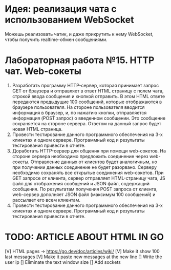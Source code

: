 # Идея: реализация чата с использованием WebSocket

Можешь реализовать чатик, и даже прикрутить к нему WebSocket, чтобы получить realtime-обмен сообщениями.

# Лабораторная работа №15. HTTP чат. Web-сокеты

1. Разработать программу HTTP-сервер, которая принимает запрос GET от браузера и отправляет в ответ HTML страницу с полем чата, строкой ввода сообщения и кнопкой отправить. В этом HTML ответе передаются предыдущие 100 сообщений, которые отображаются в браузере пользователя. На стороне пользователя вводится информация в браузер, и, по нажатию кнопки, отправляется информация (POST запрос) о введенном сообщении. Это сообщение сохраняется на стороне сервера. Ответом на данный запрос будет новая HTML страница.
2. Провести тестирование данного программного обеспечения на 3-х клиентах и одном сервере. Программный код и результаты тестирования привести в отчете.
3. Доработать HTTP-сервер для общения при помощи web-сокетов. На стороне сервера необходимо предложить соединение через web-сокеты. Отправление данных от клиентов будет аналогичным, но при получении данных соединение не будет разорвано. Серверу необходимо сохранять все открытые соединения web-сокетов. При GET запросе от клиента, сервер отправляет HTML-страницу чата, JS файл для отображения сообщений и JSON файл, содержащий сообщения. По результатам получения POST запроса от клиента, web-сервер дополняет JSON файл (максимум 100 сообщений) и рассылает его всем клиентам.
4. Провести тестирование данного программного обеспечения на 3-х клиентах и одном сервере. Программный код и результаты тестирования привести в отчете.


# TODO: ARTICLE ABOUT HTML IN GO

[V] HTML pages -> https://go.dev/doc/articles/wiki/
[V] Make it show 100 last messages
[V] Make it paste new messages at the new line
[] Write the user ip
[] Eliminate the text window size
[] Add sockets